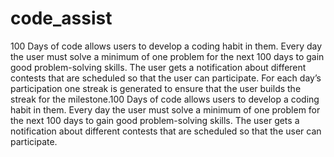 # code_assist

100 Days of code allows users to develop a coding habit in them. Every day the user must solve a minimum of one problem for the next 100 days to gain good problem-solving skills. The user gets a notification about different contests that are scheduled so that the user can participate. For each day’s participation one streak is generated to ensure that the user builds the streak for the milestone.100 Days of code allows users to develop a coding habit in them. Every day the user must solve a minimum of one problem for the next 100 days to gain good problem-solving skills. The user gets a notification about different contests that are scheduled so that the user can participate.
